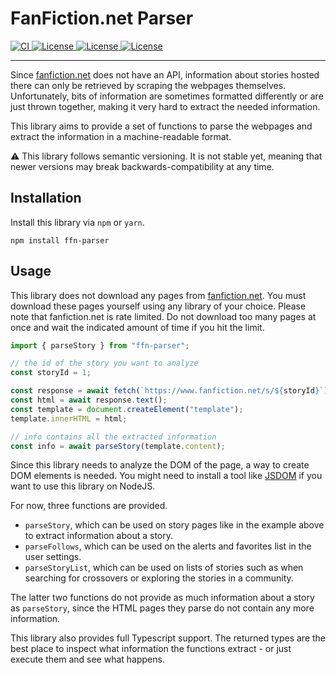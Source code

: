 # FanFiction.net Parser

<a href="https://github.com/amur-tiger/ffn-parser/actions/workflows/ci.yml">
<img src="https://github.com/amur-tiger/ffn-parser/actions/workflows/ci.yml/badge.svg" alt="CI" />
</a>

<a href="https://www.npmjs.com/package/ffn-parser">
<img alt="License" src="https://img.shields.io/npm/v/ffn-parser" />
</a>

<a href="https://github.com/amur-tiger/ffn-parser/issues">
<img alt="License" src="https://img.shields.io/github/issues/amur-tiger/ffn-parser" />
</a>

<a href="https://github.com/amur-tiger/ffn-parser/blob/master/LICENSE.md">
<img alt="License" src="https://img.shields.io/github/license/amur-tiger/ffn-parser" />
</a>

<hr />

Since [fanfiction.net](https://www.fanfiction.net) does not have an API, information about stories hosted there
can only be retrieved by scraping the webpages themselves. Unfortunately, bits of information are sometimes
formatted differently or are just thrown together, making it very hard to extract the needed information.

This library aims to provide a set of functions to parse the webpages and extract the information in a
machine-readable format.

⚠ This library follows semantic versioning. It is not stable yet, meaning that newer versions may break
backwards-compatibility at any time.

## Installation

Install this library via `npm` or `yarn`.

```shell
npm install ffn-parser
```

## Usage

This library does not download any pages from [fanfiction.net](https://www.fanfiction.net). You must download
these pages yourself using any library of your choice. Please note that fanfiction.net is rate limited. Do not
download too many pages at once and wait the indicated amount of time if you hit the limit.

```typescript
import { parseStory } from "ffn-parser";

// the id of the story you want to analyze
const storyId = 1;

const response = await fetch(`https://www.fanfiction.net/s/${storyId}`);
const html = await response.text();
const template = document.createElement("template");
template.innerHTML = html;

// info contains all the extracted information
const info = await parseStory(template.content);
```

Since this library needs to analyze the DOM of the page, a way to create DOM elements is needed. You might need
to install a tool like [JSDOM](https://github.com/jsdom/jsdom) if you want to use this library on NodeJS.

For now, three functions are provided.

* `parseStory`, which can be used on story pages like in the example above to extract information about a story.
* `parseFollows`, which can be used on the alerts and favorites list in the user settings.
* `parseStoryList`, which can be used on lists of stories such as when searching for crossovers or exploring the stories in a community.

The latter two functions do not provide as much information about a story as `parseStory`, since the HTML pages they
parse do not contain any more information.

This library also provides full Typescript support. The returned types are the best place to inspect what
information the functions extract - or just execute them and see what happens.
